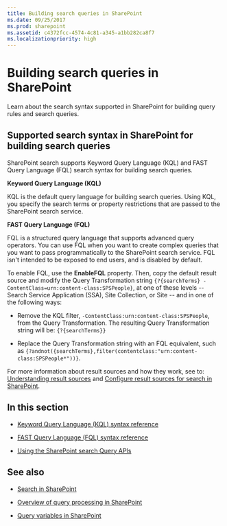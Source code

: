 ```yaml
---
title: Building search queries in SharePoint
ms.date: 09/25/2017
ms.prod: sharepoint
ms.assetid: c4372fcc-4574-4c81-a345-a1bb282ca8f7
ms.localizationpriority: high
---
```



# Building search queries in SharePoint
Learn about the search syntax supported in SharePoint for building query rules and search queries.
## Supported search syntax in SharePoint for building search queries
<a name="SP15Buildquery_support"> </a>

SharePoint search supports Keyword Query Language (KQL) and FAST Query Language (FQL) search syntax for building search queries.
  
    
    
 **Keyword Query Language (KQL)**
  
    
    
KQL is the default query language for building search queries. Using KQL, you specify the search terms or property restrictions that are passed to the SharePoint search service.
  
    
    
 **FAST Query Language (FQL)**
  
    
    
FQL is a structured query language that supports advanced query operators. You can use FQL when you want to create complex queries that you want to pass programmatically to the SharePoint search service. FQL isn't intended to be exposed to end users, and is disabled by default. 
  
    
    
To enable FQL, use the **EnableFQL** property. Then, copy the default result source and modify the Query Transformation string `{?{searchTerms} -ContentClass=urn:content-class:SPSPeople}`, at one of these levels -- Search Service Application (SSA), Site Collection, or Site -- and in one of the following ways:
  
    
    

- Remove the KQL filter,  `-ContentClass:urn:content-class:SPSPeople`, from the Query Transformation. The resulting Query Transformation string will be:  `{?{searchTerms}}`
    
  
- Replace the Query Transformation string with an FQL equivalent, such as  `{?andnot({searchTerms},filter(contentclass:"urn:content-class:SPSPeople*"))}`.
    
  
For more information about result sources and how they work, see to:  [Understanding result sources](https://office.microsoft.com/support/sharepoint/sharepointsearch/understanding-result-sources-HA102848849.aspx) and [Configure result sources for search in SharePoint](https://technet.microsoft.com/library/jj683115%28v=office.15%29.aspx).
  
    
    

## In this section
<a name="SP15Buildquery_support"> </a>


-  [Keyword Query Language (KQL) syntax reference](keyword-query-language-kql-syntax-reference.md)
    
  
-  [FAST Query Language (FQL) syntax reference](fast-query-language-fql-syntax-reference.md)
    
  
-  [Using the SharePoint search Query APIs](using-the-sharepoint-search-query-apis.md)
    
  

## See also
<a name="SP15Buildquery_addlresources"> </a>


-  [Search in SharePoint](search-in-sharepoint.md)
    
  
-  [Overview of query processing in SharePoint](https://technet.microsoft.com/library/jj219620%28v=office.15%29.aspx)
    
  
-  [Query variables in SharePoint](https://technet.microsoft.com/library/jj683123.aspx)
    
  


